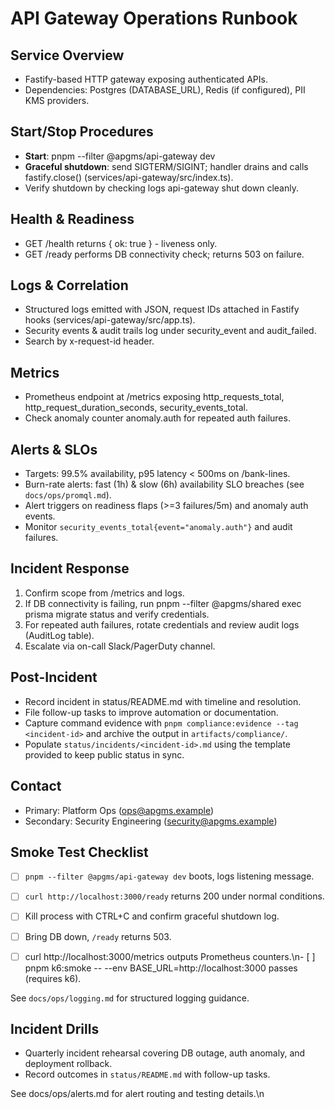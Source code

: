 # API Gateway Operations Runbook

## Service Overview
- Fastify-based HTTP gateway exposing authenticated APIs.
- Dependencies: Postgres (DATABASE_URL), Redis (if configured), PII KMS providers.

## Start/Stop Procedures
- **Start**: pnpm --filter @apgms/api-gateway dev
- **Graceful shutdown**: send SIGTERM/SIGINT; handler drains and calls fastify.close() (services/api-gateway/src/index.ts).
- Verify shutdown by checking logs api-gateway shut down cleanly.

## Health & Readiness
- GET /health returns { ok: true } - liveness only.
- GET /ready performs DB connectivity check; returns 503 on failure.

## Logs & Correlation
- Structured logs emitted with JSON, request IDs attached in Fastify hooks (services/api-gateway/src/app.ts).
- Security events & audit trails log under security_event and audit_failed.
- Search by x-request-id header.

## Metrics
- Prometheus endpoint at /metrics exposing http_requests_total, http_request_duration_seconds, security_events_total.
- Check anomaly counter anomaly.auth for repeated auth failures.

## Alerts & SLOs
- Targets: 99.5% availability, p95 latency < 500ms on /bank-lines.
- Burn-rate alerts: fast (1h) & slow (6h) availability SLO breaches (see `docs/ops/promql.md`).
- Alert triggers on readiness flaps (>=3 failures/5m) and anomaly auth events.
- Monitor `security_events_total{event="anomaly.auth"}` and audit failures.

## Incident Response
1. Confirm scope from /metrics and logs.
2. If DB connectivity is failing, run pnpm --filter @apgms/shared exec prisma migrate status and verify credentials.
3. For repeated auth failures, rotate credentials and review audit logs (AuditLog table).
4. Escalate via on-call Slack/PagerDuty channel.

## Post-Incident
- Record incident in status/README.md with timeline and resolution.
- File follow-up tasks to improve automation or documentation.
- Capture command evidence with `pnpm compliance:evidence --tag <incident-id>` and archive the output in `artifacts/compliance/`.
- Populate `status/incidents/<incident-id>.md` using the template provided to keep public status in sync.

## Contact
- Primary: Platform Ops (ops@apgms.example)
- Secondary: Security Engineering (security@apgms.example)

## Smoke Test Checklist
- [ ] `pnpm --filter @apgms/api-gateway dev` boots, logs listening message.
- [ ] `curl http://localhost:3000/ready` returns 200 under normal conditions.
- [ ] Kill process with CTRL+C and confirm graceful shutdown log.
- [ ] Bring DB down, `/ready` returns 503.
- [ ] curl http://localhost:3000/metrics outputs Prometheus counters.\n- [ ] pnpm k6:smoke -- --env BASE_URL=http://localhost:3000 passes (requires k6).


See `docs/ops/logging.md` for structured logging guidance.





## Incident Drills
- Quarterly incident rehearsal covering DB outage, auth anomaly, and deployment rollback.
- Record outcomes in `status/README.md` with follow-up tasks.


See docs/ops/alerts.md for alert routing and testing details.\n
